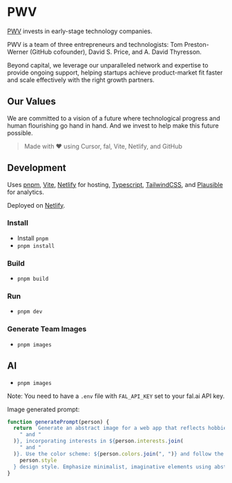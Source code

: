 # PWV

[PWV](https://pwv.com) invests in early-stage technology companies.

PWV is a team of three entrepreneurs and technologists: Tom Preston-Werner (GitHub cofounder), David S. Price, and A. David Thyresson.

Beyond capital, we leverage our unparalleled network and expertise to provide ongoing support, helping startups achieve product-market fit faster and scale effectively with the right growth partners.

## Our Values

We are committed to a vision of a future where technological progress and human flourishing go hand in hand. And we invest to help make this future possible.

> Made with ❤️ using Cursor, fal, Vite, Netlify, and GitHub

## Development

Uses [pnpm](https://pnpm.io/), [Vite](https://vitejs.dev/),
[Netlify](https://www.netlify.com/) for hosting,
[Typescript](https://www.typescriptlang.org/),
[TailwindCSS](https://tailwindcss.com/), and
[Plausible](https://plausible.io/) for analytics.

Deployed on [Netlify](https://www.netlify.com/).

### Install

- Install `pnpm`
- `pnpm install`

### Build

- `pnpm build`

### Run

- `pnpm dev`

### Generate Team Images

- `pnpm images`

## AI

- `pnpm images`

Note: You need to have a `.env` file with `FAL_API_KEY` set to your fal.ai API key.

Image generated prompt:

```js
function generatePrompt(person) {
  return `Generate an abstract image for a web app that reflects hobbies, interests, and preferences, avoiding any human-like forms. Visualize the activities of ${person.hobbies.join(
    " and "
  )}, incorporating interests in ${person.interests.join(
    " and "
  )}. Use the color scheme: ${person.colors.join(", ")} and follow the ${
    person.style
  } design style. Emphasize minimalist, imaginative elements using abstract shapes and patterns to convey personality. STRICTLY no human figures, faces, or humanoid shapes.`;
}
```
